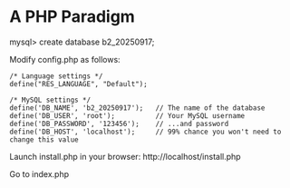 # A PHP Paradigm

mysql> create database b2_20250917;

Modify config.php as follows:
```
/* Language settings */
define("RES_LANGUAGE", "Default");

/* MySQL settings */
define('DB_NAME', 'b2_20250917');   // The name of the database
define('DB_USER', 'root');          // Your MySQL username
define('DB_PASSWORD', '123456');    // ...and password
define('DB_HOST', 'localhost');     // 99% chance you won't need to change this value
```
Launch install.php in your browser: http://localhost/install.php

Go to index.php
